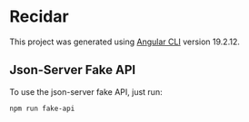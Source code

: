 # Recidar

This project was generated using [Angular CLI](https://github.com/angular/angular-cli) version 19.2.12.

## Json-Server Fake API

To use the json-server fake API, just run:

```bash
npm run fake-api
```
